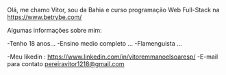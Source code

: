 Olá, me chamo Vitor, sou da Bahia e curso programação Web Full-Stack na https://www.betrybe.com/

Algumas informações sobre mim:

-Tenho 18 anos...
-Ensino medio completo ...
-Flamenguista ...

-Meu likedin : https://www.linkedin.com/in/vitoremmanoelsoaresp/
-E-mail para contato pereiravitor1218@gmail.com

<!---
Vitosoaresp/Vitosoaresp is a ✨ special ✨ repository because its `README.md` (this file) appears on your GitHub profile.
You can click the Preview link to take a look at your changes.
--->
